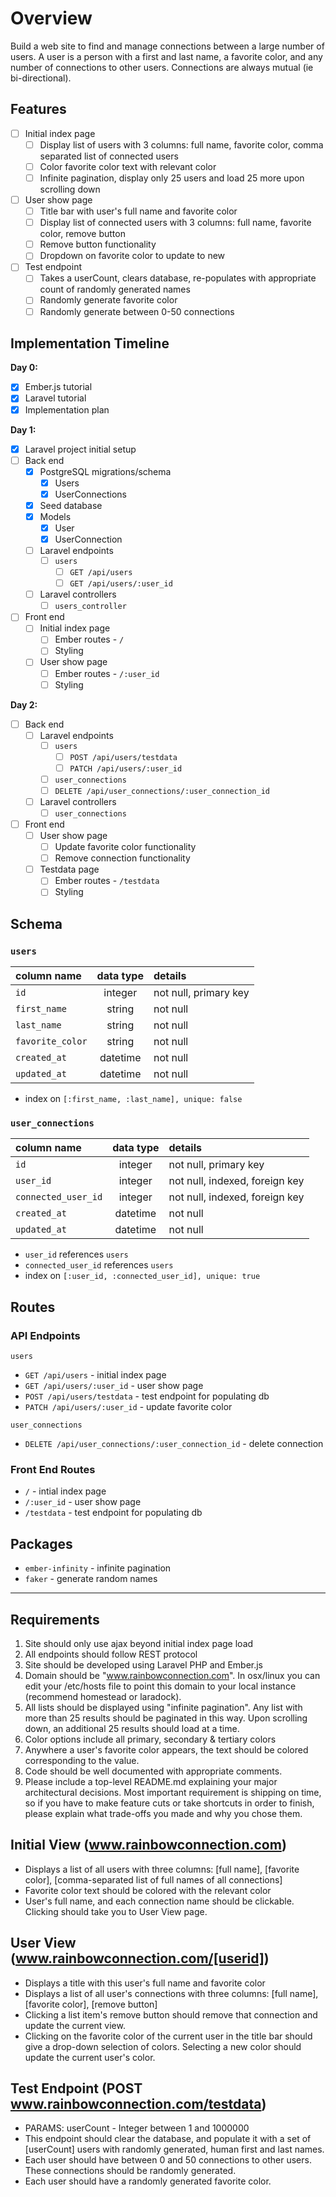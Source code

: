 # Overview
Build a web site to find and manage connections between a large number of users.
A user is a person with a first and last name, a favorite color, and any number of connections to other users.  Connections are always mutual (ie bi-directional).

## Features

- [ ] Initial index page  
  - [ ] Display list of users with 3 columns: full name, favorite color, comma separated list of connected users  
  - [ ] Color favorite color text with relevant color  
  - [ ] Infinite pagination, display only 25 users and load 25 more upon scrolling down  
- [ ] User show page  
  - [ ] Title bar with user's full name and favorite color  
  - [ ] Display list of connected users with 3 columns: full name, favorite color, remove button  
  - [ ] Remove button functionality  
  - [ ] Dropdown on favorite color to update to new  
- [ ] Test endpoint  
  - [ ] Takes a userCount, clears database, re-populates with appropriate count of randomly generated names  
  - [ ] Randomly generate favorite color  
  - [ ] Randomly generate between 0-50 connections  

## Implementation Timeline

**Day 0:**
- [X] Ember.js tutorial
- [X] Laravel tutorial
- [X] Implementation plan

**Day 1:**
- [X] Laravel project initial setup
- [ ] Back end
  - [X] PostgreSQL migrations/schema
    - [X] Users
    - [X] UserConnections
  - [X] Seed database
  - [X] Models
    - [X] User
    - [X] UserConnection
  - [ ] Laravel endpoints
    - [ ] `users`
      - [ ] `GET /api/users`
      - [ ] `GET /api/users/:user_id`
  - [ ] Laravel controllers
    - [ ] `users_controller`
- [ ] Front end
  - [ ] Initial index page
    - [ ] Ember routes - `/`
    - [ ] Styling
  - [ ] User show page
    - [ ] Ember routes - `/:user_id`
    - [ ] Styling

**Day 2:**
- [ ] Back end
  - [ ] Laravel endpoints
    - [ ] `users`
      - [ ] `POST /api/users/testdata`
      - [ ] `PATCH /api/users/:user_id`
    - [ ] `user_connections`
     - [ ] `DELETE /api/user_connections/:user_connection_id`
  - [ ] Laravel controllers
    - [ ] `user_connections`
- [ ] Front end
  - [ ] User show page
    - [ ] Update favorite color functionality
    - [ ] Remove connection functionality
  - [ ] Testdata page
    - [ ] Ember routes - `/testdata`
    - [ ] Styling

## Schema

### `users`
| column name         | data type | details                   |
|:--------------------|:---------:|:--------------------------|
| `id`                | integer   | not null, primary key     |
| `first_name`        | string    | not null                  |
| `last_name`         | string    | not null                  |
| `favorite_color`    | string    | not null                  |
| `created_at`        | datetime  | not null                  |
| `updated_at`        | datetime  | not null                  |

+ index on `[:first_name, :last_name], unique: false` 

### `user_connections`
| column name         | data type | details                        |
|:--------------------|:---------:|:-------------------------------|
| `id`                | integer   | not null, primary key          |
| `user_id`           | integer   | not null, indexed, foreign key |
| `connected_user_id` | integer   | not null, indexed, foreign key |
| `created_at`        | datetime  | not null                       |
| `updated_at`        | datetime  | not null                       |

+ `user_id` references `users`
+ `connected_user_id` references `users`
+ index on `[:user_id, :connected_user_id], unique: true`

## Routes

### API Endpoints

`users`
* `GET /api/users` - initial index page
* `GET /api/users/:user_id` - user show page
* `POST /api/users/testdata` - test endpoint for populating db
* `PATCH /api/users/:user_id` - update favorite color

`user_connections`
* `DELETE /api/user_connections/:user_connection_id` - delete connection

### Front End Routes

* `/` - intial index page
* `/:user_id` - user show page
* `/testdata` - test endpoint for populating db

## Packages
* `ember-infinity` - infinite pagination  
* `faker` - generate random names

- - - - 

## Requirements
1. Site should only use ajax beyond initial index page load
2. All endpoints should follow REST protocol
3. Site should be developed using Laravel PHP and Ember.js
4. Domain should be "www.rainbowconnection.com".  In osx/linux you can edit your /etc/hosts file to point this domain to your local instance (recommend homestead or laradock).
5. All lists should be displayed using "infinite pagination".  Any list with more than 25 results should be paginated in this way.  Upon scrolling down, an additional 25 results should load at a time.
6. Color options include all primary, secondary & tertiary colors
7. Anywhere a user's favorite color appears, the text should be colored corresponding to the value.
8. Code should be well documented with appropriate comments.
9. Please include a top-level README.md explaining your major architectural decisions.  Most important requirement is shipping on time, so if you have to make feature cuts or take shortcuts in order to finish, please explain what trade-offs you made and why you chose them.

## Initial View (www.rainbowconnection.com)
* Displays a list of all users with three columns: [full name], [favorite color], [comma-separated list of full names of all connections]
* Favorite color text should be colored with the relevant color
* User's full name, and each connection name should be clickable.  Clicking should take you to User View page.

## User View (www.rainbowconnection.com/[userid])
* Displays a title with this user's full name and favorite color
* Displays a list of all user's connections with three columns: [full name], [favorite color], [remove button]
* Clicking a list item's remove button should remove that connection and update the current view.
* Clicking on the favorite color of the current user in the title bar should give a drop-down selection of colors.  Selecting a new color should update the current user's color.

## Test Endpoint (POST www.rainbowconnection.com/testdata)
* PARAMS: userCount - Integer between 1 and 1000000
* This endpoint should clear the database, and populate it with a set of [userCount] users with randomly generated, human first and last names.
* Each user should have between 0 and 50 connections to other users.  These connections should be randomly generated.
* Each user should have a randomly generated favorite color.

